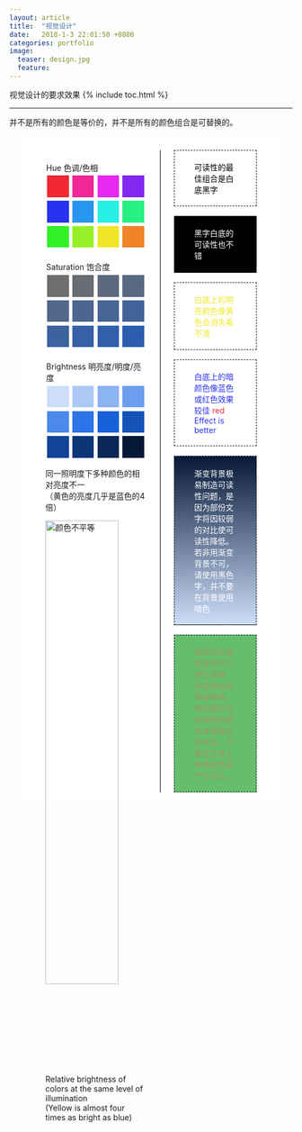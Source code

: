 ```yaml
---
layout: article
title:  "视觉设计"
date:   2018-1-3 22:01:50 +0800
categories: portfolio
image:
  teaser: design.jpg
  feature: 
---
```

视觉设计的要求效果
{% include toc.html %}

---

  <style>
body 
.flexbox-container{
	background-color: rgb(255, 255, 255);
	display: -ms-flex;
	display: -webkit-flex;
	display: flex;
	margin: 20px;
	padding: 20px;
}
.flexbox-container > .left {
	width: 55%;
	padding: 0 24px;
	border-right: 1.5px solid black;
}
.flexbox-container > .right {
	width: 45%;
	padding: 0 24px;
}
.left > p{
	padding: 0.1rem ;
	margin: 1.2rem 0 0;
}
.right > div {
	max-width:100%;
	display: block;
	padding: 1.2rem 2.2rem;
	border: 1px dashed black;
}
.a {
	background-color: rgb(255, 255, 255);
	color:rgb(0,0,0);
}
.b {
	background-color: rgb(0, 0, 0);
	color:rgb(255,255,255);
}

.c {
	color:hsl(57, 87%, 55%); /* 與下面比較 */
}

.d {
	color:hsl(237, 87%, 55%);/* 與上面比較 */
}

.e {
	background: linear-gradient( hsl( 217, 80%, 12%), hsl( 217, 80%, 89%));
	color:rgb(255,255,255);
}

.f {
	background-color: rgb(100,190,110);
	color:rgb(160,150,91);
}

.left > div > span {
	display: inline-block;
	height: 2.4rem;
	width: 2.4rem;
	background-color: black;
	margin: .2rem;
}


div.Hue > span:nth-child(1) {
	background-color: hsl(357, 87%, 55%);/*rgb(240, 40, 50);*/
}

div.Hue > span:nth-child(2) {
	background-color: hsl(327, 87%, 55%);
}

div.Hue > span:nth-child(3) {
	background-color: hsl(297, 87%, 55%);
}

div.Hue > span:nth-child(4) {
	background-color: hsl(267, 87%, 55%);
}

div.Hue > span:nth-child(5) {
	background-color: hsl(237, 87%, 55%);
}

div.Hue > span:nth-child(6) {
	background-color: hsl(207, 87%, 55%);
}

div.Hue > span:nth-child(7)  {
	background-color: hsl(177, 87%, 55%);
}

div.Hue > span:nth-child(8) {
	background-color: hsl(147, 87%, 55%);
}

div.Hue > span:nth-child(9)  {
	background-color: hsl(117, 87%, 55%);
}

div.Hue > span:nth-child(10) {
	background-color: hsl(87, 87%, 55%);
}

div.Hue > span:nth-child(11) {
	background-color: hsl(57, 87%, 55%);
}

div.Hue > span:nth-child(12) {
	background-color: hsl(27, 87%, 55%);
}

div.Saturation > span:nth-child(1){
	background-color: hsl(217, 0%, 43%);
}

div.Saturation > span:nth-child(2){
	background-color: hsl(217, 5%, 43%);
}

div.Saturation > span:nth-child(3){
	background-color: hsl(217, 15%, 43%);
}

div.Saturation > span:nth-child(4){
	background-color: hsl(217, 20%, 43%);
}

div.Saturation > span:nth-child(5){
	background-color: hsl(217, 25%, 43%);
}

div.Saturation > span:nth-child(6){
	background-color: hsl(217, 30%, 43%);
}

div.Saturation > span:nth-child(7){
	background-color: hsl(217, 35%, 43%);
}

div.Saturation > span:nth-child(8){
	background-color: hsl(217, 40%, 43%);
}

div.Saturation > span:nth-child(9){
	background-color: hsl(217, 45%, 43%);
}

div.Saturation > span:nth-child(10){
	background-color: hsl(217, 50%, 43%);
}

div.Saturation > span:nth-child(11){
	background-color: hsl(217, 55%, 43%);
}

div.Saturation > span:nth-child(12) {
	background-color: hsl(217, 60%, 43%);/*rgb(48, 95, 173);*/
}


div.Brightness > span:nth-child(1){
	background-color: hsl( 217, 80%, 89%);
}

div.Brightness > span:nth-child(2){
	background-color: hsl( 217, 80%, 82%);
}

div.Brightness > span:nth-child(3){
	background-color: hsl( 217, 80%, 75%);
}

div.Brightness > span:nth-child(4){
	background-color: hsl( 217, 80%, 68%);
}

div.Brightness > span:nth-child(5){
	background-color: hsl( 217, 80%, 61%);
}

div.Brightness > span:nth-child(6){
	background-color: hsl( 217, 80%, 54%);
}

div.Brightness > span:nth-child(7){
	background-color: hsl( 217, 80%, 47%);
}

div.Brightness > span:nth-child(8){
	background-color: hsl( 217, 80%, 40%);
}

div.Brightness > span:nth-child(9){
	background-color: hsl( 217, 80%, 33%);
}

div.Brightness > span:nth-child(10){
	background-color: hsl( 217, 80%, 26%);
}

div.Brightness > span:nth-child(11){
	background-color: hsl( 217, 80%, 19%);
}

div.Brightness > span:nth-child(12) {
	background-color: hsl( 217, 80%, 12%);/*rgb(6, 25, 55);*/
}


.Brightness:nth-child(22) {
	background-color: rgb(76, 125, 192);
}

.Brightness:nth-child(23) {
	background-color: rgb(78, 124, 191);
}

.Brightness:nth-child(24) {
	background-color: rgb(69, 118, 185);
}

.Brightness:nth-child(25) {
	background-color: rgb(44, 100, 177);
}

.Brightness:nth-child(26) {
	background-color: rgb(27, 64, 117);
}

.Brightness:nth-child(27) {
	background-color: rgb(27, 52, 96);
}

.Brightness:nth-child(28) {
	background-color: rgb(18, 40, 77);
}

.Brightness:nth-child(29) {
	background-color: rgb(6, 25, 55);
}

.Brightness:nth-child(30) {
	background-color: rgb(12, 19, 35);
}
  </style>


并不是所有的颜色是等价的，并不是所有的颜色组合是可替换的。
<div class="flexbox-container">
<div class="left" >
<p>Hue 色调/色相</p>
<div class="Hue">
<span></span><span></span><span></span><span></span><span></span><span></span><span></span><span></span><span></span><span></span><span></span><span></span>
</div>
<p>Saturation 饱合度</p>
<div class="Saturation">
<span></span><span></span><span></span><span></span><span></span><span></span><span></span><span></span><span></span><span></span><span></span><span></span>
		</div>
		<p>Brightness 明亮度/明度/亮度</p>
		<div class="Brightness">
<span></span><span></span><span></span><span></span><span></span><span></span><span></span><span></span><span></span><span></span><span></span><span></span>
</div>

<div class="ColorInequality">
<p>同一照明度下多种颜色的相对亮度不一 <br/>（黄色的亮度几乎是蓝色的4倍）</p>
<img src="颜色不平等.jpg" alt="颜色不平等" width="85%">	
<p>Relative brightness of colors at the same level of illumination <br/>(Yellow is almost four times as bright as blue)</p>
</div>
</div>
<div class="right">
<div class="a">可读性的最佳组合是白底黑字</div>
		<br/>
		<div class="b">黑字白底的可读性也不错</div>
		<br/>
		<div class="c">白底上的明亮颜色像黄色会消失看不清</div>
		<br/>
		<div class="d">白底上的暗颜色像蓝色或红色效果较佳<span  style="color:hsl(357, 87%, 55%);"> red </span>Effect is better</div>
		<br/>
		<div class="e">渐变背景极易制造可读性问题，是因为部份文字将因较弱的对比使可读性降低。若非用渐变背景不可，请使用黑色字，并不要在背景使用暗色</div>
		<br/>
		<div class="f">有些许红绿色盲的10%男性读者，会觉得此段落很难读，特别是红色和绿色的明亮度很接近的状况。不要在文本上单靠颜色来产生对比。</div>
	</div>
</div>

